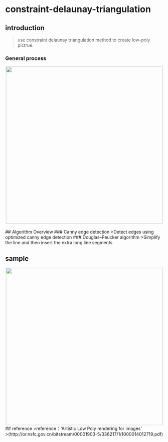 # constraint-delaunay-triangulation
## introduction
>use constraint delaunay triangulation method to create low-poly pictrue.<br>
### General process
<div align=center><img src="https://github.com/Tiantian-kaixin/constraint-delaunay-triangulation.js/raw/master/sample/progress.png"  width="500"/></div><br>
## Algorithm Overview
### Canny edge detection
>Detect edges using optimized canny edge detection
### Douglas–Peucker algorithm
>Simplify the line and then insert the extra long line segments

## sample
<div align=center><img src="https://github.com/Tiantian-kaixin/constraint-delaunay-triangulation.js/raw/master/sample/result.png" width="500" /><br></div>
## reference
>reference：'Artistic Low Poly rendering for images'<br>
>(http://or.nsfc.gov.cn/bitstream/00001903-5/336217/1/1000014012719.pdf)
